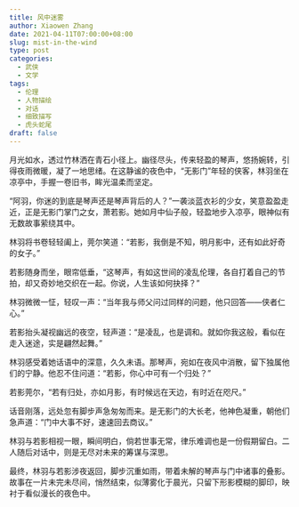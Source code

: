 ```yaml
---
title: 风中迷雾
author: Xiaowen Zhang
date: 2021-04-11T07:00:00+08:00
slug: mist-in-the-wind
type: post
categories:
  - 武侠
  - 文学
tags:
  - 伦理
  - 人物描绘
  - 对话
  - 细致描写
  - 虎头蛇尾
draft: false
---
```


月光如水，透过竹林洒在青石小径上。幽径尽头，传来轻盈的琴声，悠扬婉转，引得夜雨微暖，凝了一地思绪。在这静谧的夜色中，“无影门”年轻的侠客，林羽坐在凉亭中，手握一卷旧书，眸光温柔而坚定。

“阿羽，你迷的到底是琴声还是琴声背后的人？”一袭淡蓝衣衫的少女，笑意盈盈走近，正是无影门掌门之女，萧若影。她如月中仙子般，轻盈地步入凉亭，眼神似有无数故事萦绕其中。

林羽将书卷轻轻阖上，莞尔笑道：“若影，我倒是不知，明月影中，还有如此好奇的女子。”

若影随身而坐，眼帘低垂，“这琴声，有如这世间的凌乱伦理，各自打着自己的节拍，却又奇妙地交织在一起。你说，人生该如何抉择？”

林羽微微一怔，轻叹一声：“当年我与师父问过同样的问题，他只回答——侠者仁心。”

若影抬头凝视幽远的夜空，轻声道：“是凌乱，也是调和。就如你我这般，看似在走入迷途，实是翩然起舞。”

林羽感受着她话语中的深意，久久未语。那琴声，宛如在夜风中消散，留下独属他们的宁静。他忍不住问道：“若影，你心中可有一个归处？”

若影莞尔，“若有归处，亦如月影，有时候远在天边，有时近在咫尺。”

话音刚落，远处忽有脚步声急匆匆而来。是无影门的大长老，他神色凝重，朝他们急声道：“门中大事不好，速速回去商议。” 

林羽与若影相视一眼，瞬间明白，倘若世事无常，律乐难调也是一份假期留白。二人随后对话中，则是无尽对未来的筹谋与深思。

最终，林羽与若影涉夜返回，脚步沉重如雨，带着未解的琴声与门中诸事的叠影。故事在一片未完未尽间，悄然结束，似薄雾化于晨光，只留下形影模糊的脚印，映衬于看似漫长的夜色中。